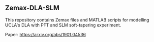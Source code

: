 ## Zemax-DLA-SLM 

This repository contains Zemax files and MATLAB scripts for modelling UCLA's DLA with PFT and SLM soft-tapering experiment.

Paper: https://arxiv.org/abs/1901.04536
